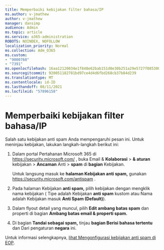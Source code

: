 ```yaml
---
title: Memperbaiki kebijakan filter bahasa/IP
ms.author: v-jmathew
author: v-jmathew
manager: dansimp
audience: Admin
ms.topic: article
ms.service: o365-administration
ROBOTS: NOINDEX, NOFOLLOW
localization_priority: Normal
ms.collection: Adm_O365
ms.custom:
- "9000760"
- "7391"
ms.openlocfilehash: 16aa12120034e1f848e62bab151d8e30b251a29e5727f085300d74ca7b49ca52
ms.sourcegitcommit: 920051182781bd97ce4d4d6fbd268cb37b84d239
ms.translationtype: MT
ms.contentlocale: id-ID
ms.lasthandoff: 08/11/2021
ms.locfileid: "57896158"
---
```

# <a name="fix-languageip-filter-policy"></a>Memperbaiki kebijakan filter bahasa/IP

Salah satu kebijakan anti spam Anda mempengaruhi pesan ini. Untuk meninjau kebijakan, lakukan langkah-langkah berikut ini:

1. Dalam portal Pertahanan Microsoft 365 di <https://security.microsoft.com/> , buka Email & **Kolaborasi** \> **& aturan** kebijakan \> **Ancaman** Anti \> **spam** di **bagian** Kebijakan.

   Untuk langsung masuk ke **halaman Kebijakan anti spam,** gunakan <https://security.microsoft.com/antispam> .

2. Pada halaman Kebijakan **anti spam,** pilih kebijakan dengan mengklik nama kebijakan ( Tipe adalah  Kebijakan **anti spam** kustom atau Nama adalah Kebijakan masuk **Anti Spam (Default)**).
3. Dalam flyout detail yang muncul, pilih **Edit ambang batas spam** dan properti di bagian **Ambang batas email & properti spam.**
4. Di bagian **Tandai sebagai spam,** tinjau **bagian Berisi bahasa tertentu** dan Dari pengaturan **negara** ini.

Untuk informasi selengkapnya, [lihat Mengonfigurasi kebijakan anti spam di EOP](https://docs.microsoft.com/microsoft-365/security/office-365-security/configure-your-spam-filter-policies).
